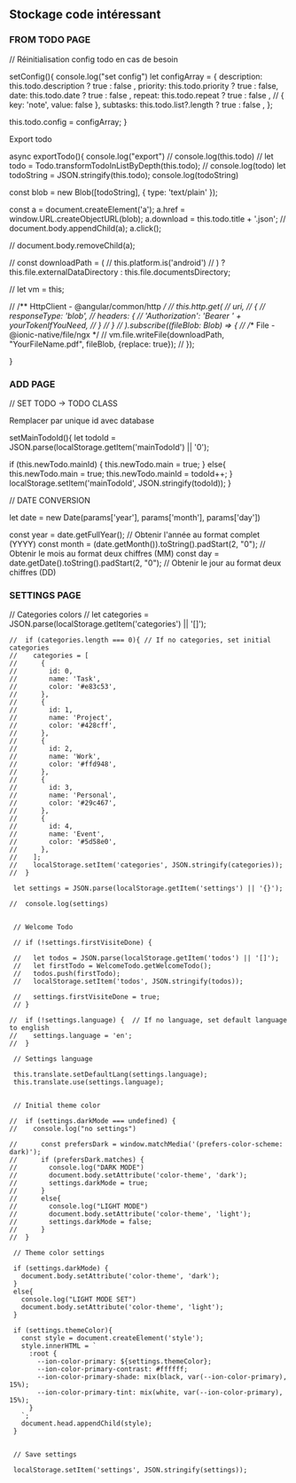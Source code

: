 

## Stockage code intéressant


### FROM TODO PAGE

// Réinitialisation config todo en cas de besoin

setConfig(){
console.log("set config")
let configArray = {
    description: this.todo.description ? true : false ,
    priority: this.todo.priority ? true : false,
    date: this.todo.date ? true : false ,
    repeat: this.todo.repeat ? true : false ,
    // { key: 'note', value: false },
    subtasks: this.todo.list?.length ? true : false ,
};

this.todo.config = configArray;
}

Export todo

async exportTodo(){
console.log("export")
// console.log(this.todo)
// let todo = Todo.transformTodoInListByDepth(this.todo);
// console.log(todo)
let todoString = JSON.stringify(this.todo);
console.log(todoString)

const blob = new Blob([todoString], { type: 'text/plain' });

const a = document.createElement('a');
a.href = window.URL.createObjectURL(blob);
a.download = this.todo.title + '.json';
// document.body.appendChild(a);
a.click();

// document.body.removeChild(a);


//   const downloadPath = (
//     this.platform.is('android')
//  ) ? this.file.externalDataDirectory : this.file.documentsDirectory;


//  let vm = this;

//  /** HttpClient - @angular/common/http */
//  this.http.get(
//     uri, 
//     {
//        responseType: 'blob', 
//        headers: {
//           'Authorization': 'Bearer ' + yourTokenIfYouNeed,
//        }
//     }
//  ).subscribe((fileBlob: Blob) => {
//     /** File - @ionic-native/file/ngx */
//     vm.file.writeFile(downloadPath, "YourFileName.pdf", fileBlob, {replace: true});
//  });

}



### ADD PAGE


 // SET TODO -> TODO CLASS

Remplacer par unique id avec database

setMainTodoId(){
  let todoId = JSON.parse(localStorage.getItem('mainTodoId') || '0');

  if (this.newTodo.mainId) {
    this.newTodo.main = true;
  }
  else{
       this.newTodo.main = true;
       this.newTodo.mainId = todoId++;
  }
  localStorage.setItem('mainTodoId', JSON.stringify(todoId));
}


// DATE CONVERSION

let date = new Date(params['year'], params['month'], params['day'])

const year = date.getFullYear(); // Obtenir l'année au format complet (YYYY)
const month = (date.getMonth()).toString().padStart(2, "0"); // Obtenir le mois au format deux chiffres (MM)
const day = date.getDate().toString().padStart(2, "0"); // Obtenir le jour au format deux chiffres (DD)


### SETTINGS PAGE


 // Categories colors
    //  let categories = JSON.parse(localStorage.getItem('categories') || '[]');

    //  if (categories.length === 0){ // If no categories, set initial categories
    //    categories = [
    //      {
    //        id: 0,
    //        name: 'Task',
    //        color: '#e83c53',
    //      },
    //      {
    //        id: 1,
    //        name: 'Project',
    //        color: '#428cff',
    //      },
    //      {
    //        id: 2,
    //        name: 'Work',
    //        color: '#ffd948',
    //      },
    //      {
    //        id: 3,
    //        name: 'Personal',
    //        color: '#29c467',
    //      },
    //      {
    //        id: 4,
    //        name: 'Event',
    //        color: '#5d58e0',
    //      },
    //    ];
    //    localStorage.setItem('categories', JSON.stringify(categories));
    //  }
 
     let settings = JSON.parse(localStorage.getItem('settings') || '{}');
 
    //  console.log(settings)
 
 
     // Welcome Todo
 
     // if (!settings.firstVisiteDone) {
 
     //   let todos = JSON.parse(localStorage.getItem('todos') || '[]');
     //   let firstTodo = WelcomeTodo.getWelcomeTodo();
     //   todos.push(firstTodo);
     //   localStorage.setItem('todos', JSON.stringify(todos));
 
     //   settings.firstVisiteDone = true;
     // }
 
    //  if (!settings.language) {  // If no language, set default language to english
    //    settings.language = 'en';
    //  }
 
     // Settings language
 
     this.translate.setDefaultLang(settings.language);
     this.translate.use(settings.language); 
 
 
     // Initial theme color
 
    //  if (settings.darkMode === undefined) {
    //    console.log("no settings")
       
    //      const prefersDark = window.matchMedia('(prefers-color-scheme: dark)');
    //      if (prefersDark.matches) {
    //        console.log("DARK MODE")
    //        document.body.setAttribute('color-theme', 'dark');
    //        settings.darkMode = true;
    //      }
    //      else{
    //        console.log("LIGHT MODE")
    //        document.body.setAttribute('color-theme', 'light');
    //        settings.darkMode = false;
    //      }
    //  }
 
     // Theme color settings
 
     if (settings.darkMode) {
       document.body.setAttribute('color-theme', 'dark');
     }
     else{
       console.log("LIGHT MODE SET")
       document.body.setAttribute('color-theme', 'light');
     }
 
     if (settings.themeColor){
       const style = document.createElement('style');
       style.innerHTML = `
         :root {
           --ion-color-primary: ${settings.themeColor};
           --ion-color-primary-contrast: #ffffff;
           --ion-color-primary-shade: mix(black, var(--ion-color-primary), 15%);
           --ion-color-primary-tint: mix(white, var(--ion-color-primary), 15%);
         }
       `;
       document.head.appendChild(style);
     }
 
 
     // Save settings
 
     localStorage.setItem('settings', JSON.stringify(settings));